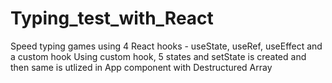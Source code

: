# Typing_test_with_React
Speed typing games using 4 React hooks - useState, useRef, useEffect and a custom hook
Using custom hook, 5 states and setState is created and then same is utlized in App component with Destructured Array 
